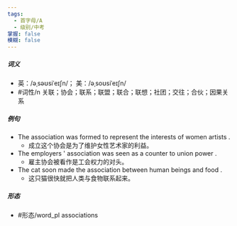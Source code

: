 ```yaml
---
tags:
  - 首字母/A
  - 级别/中考
掌握: false
模糊: false
---
```

##### 词义
- 英：/əˌsəʊsiˈeɪʃn/； 美：/əˌsoʊsiˈeɪʃn/
- #词性/n  关联；协会；联系；联盟；联合；联想；社团；交往；合伙；因果关系
##### 例句
- The association was formed to represent the interests of women artists .
	- 成立这个协会是为了维护女性艺术家的利益。
- The employers ' association was seen as a counter to union power .
	- 雇主协会被看作是工会权力的对头。
- The cat soon made the association between human beings and food .
	- 这只猫很快就把人类与食物联系起来。
##### 形态
- #形态/word_pl associations
